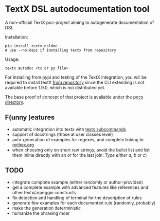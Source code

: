 # TextX DSL autodocumentation tool
A non-official TextX poc-project aiming to autogenerate documentation of DSL.


Installation:

    pip install textx-dsldoc
    # use --no-deps if installing textx from repository

Usage:

    textx autodoc <tx or py file>

For installing from pypi and testing of the TextX integration, you will be required to install textX [from repository](https://github.com/textX/textX) since the CLI extending is not available before 1.9.0, which is not distributed yet.

The base proof of concept of that project is available under the [pocs directory](pocs/).


## F(unny )eatures

- automatic integration into textx with [textx subcommands](http://textx.github.io/textX/latest/textx_command/#extending-textx-command)
- support of docstrings (those at user classes level)
- auto-generation of examples for regexes, and complete linking to [pythex.org](https://pythex.org)
- when choosing only on short raw strings, avoid the bullet list and list them inline directly with an *or* for the last join: *Type either _a_, _b_ or _c_*)


## TODO

- integrate complete example (either randomly or author-provided)
- get a complete example with advanced features like references and other textx/arpeggio constructs
- fix detection and handling of terminal for the description of rules
- generate few examples for each documented rule (randomly, probably)
- make the generation deterministic
- humanize the phrasing moar
